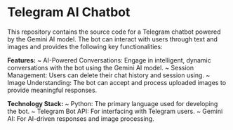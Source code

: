 # Telegram AI Chatbot

This repository contains the source code for a Telegram chatbot powered by the Gemini AI model. The bot can interact with users through text and images and provides the following key functionalities:

**Features:**
~ AI-Powered Conversations: Engage in intelligent, dynamic conversations with the bot using the Gemini AI model.
~ Session Management: Users can delete their chat history and session using.
~ Image Understanding: The bot can accept and process uploaded images to provide meaningful responses.

**Technology Stack:**
~ Python: The primary language used for developing the bot.
~ Telegram Bot API: For interfacing with Telegram users.
~ Gemini AI: For AI-driven responses and image processing.
